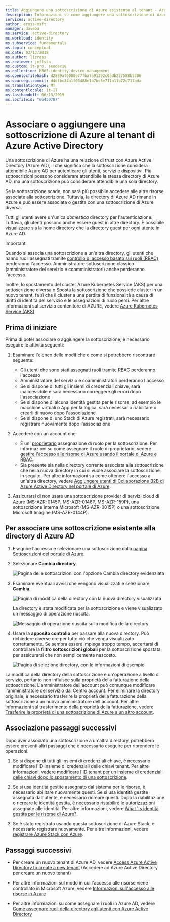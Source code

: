 ```yaml
---
title: Aggiungere una sottoscrizione di Azure esistente al tenant - Azure Active Directory | Microsoft Docs
description: Informazioni su come aggiungere una sottoscrizione di Azure esistente al tenant di Azure Active Directory.
services: active-directory
author: eross-msft
manager: daveba
ms.service: active-directory
ms.workload: identity
ms.subservice: fundamentals
ms.topic: conceptual
ms.date: 03/13/2019
ms.author: lizross
ms.reviewer: jeffsta
ms.custom: it-pro, seodec18
ms.collection: M365-identity-device-management
ms.openlocfilehash: d2889af6000e77fba7a91392c0adb227588b5306
ms.sourcegitcommit: d4dfbc34a1f03488e1b7bc5e711a11b72c717ada
ms.translationtype: MT
ms.contentlocale: it-IT
ms.lasthandoff: 06/13/2019
ms.locfileid: "66430787"
---
```

# <a name="associate-or-add-an-azure-subscription-to-your-azure-active-directory-tenant"></a>Associare o aggiungere una sottoscrizione di Azure al tenant di Azure Active Directory

Una sottoscrizione di Azure ha una relazione di trust con Azure Active Directory (Azure AD), il che significa che la sottoscrizione considera attendibile Azure AD per autenticare gli utenti, servizi e dispositivi. Più sottoscrizioni possono considerare attendibile la stessa directory di Azure AD, ma una sottoscrizione può considerare attendibile una sola directory.

Se la sottoscrizione scade, non sarà più possibile accedere alle altre risorse associate alla sottoscrizione. Tuttavia, la directory di Azure AD rimane in Azure e può essere associata o gestita con una sottoscrizione di Azure diversa.

Tutti gli utenti avere un'unica *domestica* directory per l'autenticazione. Tuttavia, gli utenti possono anche essere guest in altre directory. È possibile visualizzare sia la home directory che la directory guest per ogni utente in Azure AD.

> [!Important]
> Quando si associa una sottoscrizione a un'altra directory, gli utenti che hanno ruoli assegnati tramite [controllo di accesso basato sui ruoli (RBAC)](../../role-based-access-control/role-assignments-portal.md) perderanno l'accesso. Amministratore sottoscrizione classico (amministratore del servizio e coamministratori) anche perderanno l'accesso.
> 
> Inoltre, lo spostamento del cluster Azure Kubernetes Service (AKS) per una sottoscrizione diversa o Sposta la sottoscrizione che possiede cluster in un nuovo tenant, fa sì che il cluster a una perdita di funzionalità a causa di diritti di identità del servizio e le assegnazioni di ruolo persi. Per altre informazioni sul servizio contenitore di AZURE, vedere [Azure Kubernetes Service (AKS)](https://docs.microsoft.com/azure/aks/).

## <a name="before-you-begin"></a>Prima di iniziare

Prima di poter associare o aggiungere la sottoscrizione, è necessario eseguire le attività seguenti:

1. Esaminare l'elenco delle modifiche e come si potrebbero riscontrare seguente:

    - Gli utenti che sono stati assegnati ruoli tramite RBAC perderanno l'accesso
    - Amministratore del servizio e coamministratori perderanno l'accesso
    - Se si dispone di tutti gli insiemi di credenziali chiave, sarà inaccessibile e sarà necessario correggere gli errori dopo l'associazione
    - Se si dispone di alcuna identità gestita per le risorse, ad esempio le macchine virtuali o App per la logica, sarà necessario riabilitare o crearli di nuovo dopo l'associazione
    - Se si dispone di uno Stack di Azure registrati, sarà necessario registrare nuovamente dopo l'associazione

1. Accedere con un account che:
    - È un' [proprietario](../../role-based-access-control/built-in-roles.md#owner) assegnazione di ruolo per la sottoscrizione. Per informazioni su come assegnare il ruolo di proprietario, vedere [gestire l'accesso alle risorse di Azure usando il portale di Azure e RBAC](../../role-based-access-control/role-assignments-portal.md).
    - Sia presente sia nella directory corrente associata alla sottoscrizione che nella nuova directory in cui si vuole associare la sottoscrizione in seguito. Per altre informazioni su come ottenere l'accesso a un'altra directory, vedere [Aggiungere utenti di Collaborazione B2B di Azure Active Directory nel portale di Azure](../b2b/add-users-administrator.md).

1. Assicurarsi di non usare una sottoscrizione provider di servizi cloud di Azure (MS-AZR-0145P, MS-AZR-0146P, MS-AZR-159P), una sottoscrizione interna Microsoft (MS-AZR-0015P) o una sottoscrizione Microsoft Imagine (MS-AZR-0144P).
    
## <a name="to-associate-an-existing-subscription-to-your-azure-ad-directory"></a>Per associare una sottoscrizione esistente alla directory di Azure AD

1. Eseguire l'accesso e selezionare una sottoscrizione dalla [pagina Sottoscrizioni del portale di Azure](https://portal.azure.com/#blade/Microsoft_Azure_Billing/SubscriptionsBlade).

2. Selezionare **Cambia directory**.

    ![Pagina delle sottoscrizioni con l'opzione Cambia directory evidenziata](media/active-directory-how-subscriptions-associated-directory/change-directory-button.png)

3. Esaminare eventuali avvisi che vengono visualizzati e selezionare **Cambia**.

    ![Pagina di modifica della directory con la nuova directory visualizzata](media/active-directory-how-subscriptions-associated-directory/edit-directory-ui.png)

    La directory è stata modificata per la sottoscrizione e viene visualizzato un messaggio di operazione riuscita.

    ![Messaggio di operazione riuscita sulla modifica della directory](media/active-directory-how-subscriptions-associated-directory/edit-directory-success.png)
4. Usare la **apposito controllo** per passare alla nuova directory. Può richiedere diverse ore per tutto ciò che venga visualizzato correttamente. Se sembra essere impiega troppo tempo, accertarsi di controllare la **filtro sottoscrizioni globali** per la sottoscrizione spostata, per assicurarsi che non semplicemente nascosto.

    ![Pagina di selezione directory, con le informazioni di esempio](media/active-directory-how-subscriptions-associated-directory/directory-switcher.png)

La modifica della directory della sottoscrizione è un'operazione a livello di servizio, pertanto non influisce sulla proprietà della fatturazione della sottoscrizione. L'amministratore dell'account può comunque modificare l'amministratore del servizio dal [Centro account](https://account.azure.com/subscriptions). Per eliminare la directory originale, è necessario trasferire la proprietà della fatturazione della sottoscrizione a un nuovo amministratore dell'account. Per altre informazioni sul trasferimento della proprietà della fatturazione, vedere [Trasferire la proprietà di una sottoscrizione di Azure a un altro account](../../billing/billing-subscription-transfer.md).

## <a name="post-association-steps"></a>Associazione passaggi successivi
Dopo aver associato una sottoscrizione a un'altra directory, potrebbero essere presenti altri passaggi che è necessario eseguire per riprendere le operazioni.

1. Se si dispone di tutti gli insiemi di credenziali chiave, è necessario modificare l'ID insieme di credenziali delle chiavi tenant. Per altre informazioni, vedere [modificare l'ID tenant per un insieme di credenziali delle chiavi dopo lo spostamento di una sottoscrizione](../../key-vault/key-vault-subscription-move-fix.md).

2. Se si usa identità gestite assegnato dal sistema per le risorse, è necessario abilitare nuovamente questi. Se si usa identità gestite assegnata dall'utente, è necessario ricreare questi. Dopo la riabilitazione o ricreare le identità gestita, è necessario ristabilire le autorizzazioni assegnate alle identità. Per altre informazioni, vedere [What ' s identità gestita per le risorse di Azure?](../managed-identities-azure-resources/overview.md).

3. Se è stato registrato usando questa sottoscrizione di Azure Stack, è necessario registrare nuovamente. Per altre informazioni, vedere [registrare Azure Stack con Azure](/azure-stack/operator/azure-stack-registration).



## <a name="next-steps"></a>Passaggi successivi

- Per creare un nuovo tenant di Azure AD, vedere [Access Azure Active Directory to create a new tenant](active-directory-access-create-new-tenant.md) (Accedere ad Azure Active Directory per creare un nuovo tenant)

- Per altre informazioni sul modo in cui l'accesso alle risorse viene controllato in Microsoft Azure, vedere [Informazioni sull'accesso alle risorse in Azure](../../role-based-access-control/rbac-and-directory-admin-roles.md)

- Per altre informazioni su come assegnare i ruoli in Azure AD, vedere [Come assegnare ruoli della directory agli utenti con Azure Active Directory](active-directory-users-assign-role-azure-portal.md)
